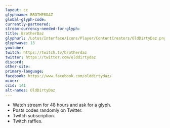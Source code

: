 ```yaml
---
layout: cc
glyphname: BROTHERDAZ
global-glyph-code:
currently-partnered:
stream-currency-needed-for-glyph:
title: BrotherDaz
glyphurl: /Lotus/Interface/Icons/Player/ContentCreators/OldDirtyDaz.png
glyphwave: 13
youtube:
twitch: https://twitch.tv/brotherdaz
twitter: https://twitter.com/olddirtydaz
discord:
other-site:
primary-language:
facebook: https://www.facebook.com/olddirtydaz/
mixer:
ccid: 141
alt-names: OldDirtyDaz
---
```

* Watch stream for 48 hours and ask for a glyph.
* Posts codes randomly on Twitter.
* Twitch subscription.
* Twitch raffles.
